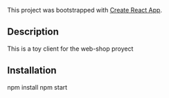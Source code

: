 This project was bootstrapped with [Create React App](https://github.com/facebookincubator/create-react-app).

## Description

This is a toy client for the web-shop proyect

## Installation

npm install
npm start